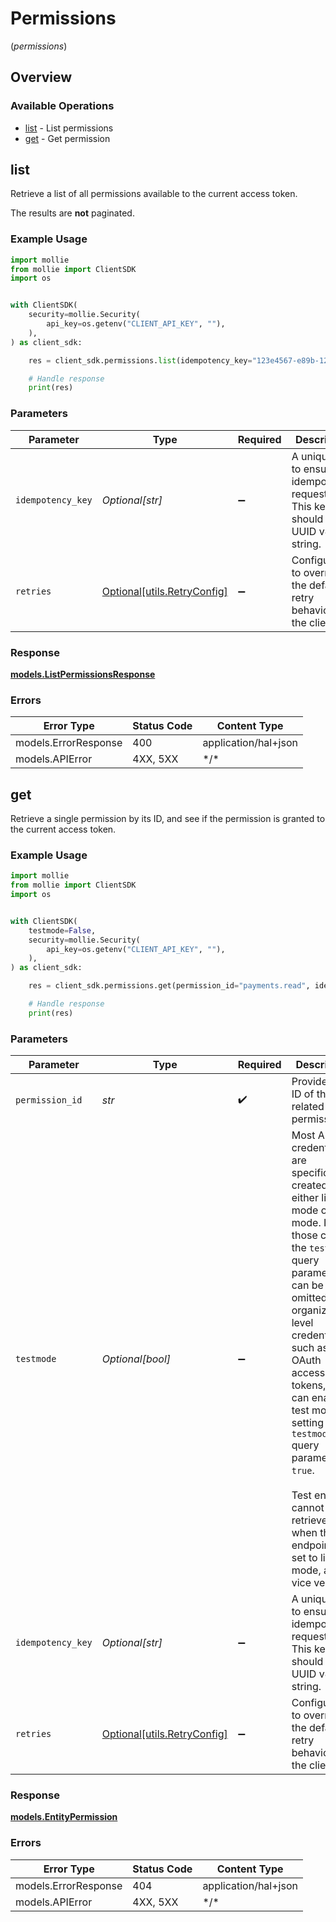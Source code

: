 # Permissions
(*permissions*)

## Overview

### Available Operations

* [list](#list) - List permissions
* [get](#get) - Get permission

## list

Retrieve a list of all permissions available to the current access token.

The results are **not** paginated.

### Example Usage

<!-- UsageSnippet language="python" operationID="list-permissions" method="get" path="/permissions" -->
```python
import mollie
from mollie import ClientSDK
import os


with ClientSDK(
    security=mollie.Security(
        api_key=os.getenv("CLIENT_API_KEY", ""),
    ),
) as client_sdk:

    res = client_sdk.permissions.list(idempotency_key="123e4567-e89b-12d3-a456-426")

    # Handle response
    print(res)

```

### Parameters

| Parameter                                                                        | Type                                                                             | Required                                                                         | Description                                                                      | Example                                                                          |
| -------------------------------------------------------------------------------- | -------------------------------------------------------------------------------- | -------------------------------------------------------------------------------- | -------------------------------------------------------------------------------- | -------------------------------------------------------------------------------- |
| `idempotency_key`                                                                | *Optional[str]*                                                                  | :heavy_minus_sign:                                                               | A unique key to ensure idempotent requests. This key should be a UUID v4 string. | 123e4567-e89b-12d3-a456-426                                                      |
| `retries`                                                                        | [Optional[utils.RetryConfig]](../../models/utils/retryconfig.md)                 | :heavy_minus_sign:                                                               | Configuration to override the default retry behavior of the client.              |                                                                                  |

### Response

**[models.ListPermissionsResponse](../../models/listpermissionsresponse.md)**

### Errors

| Error Type           | Status Code          | Content Type         |
| -------------------- | -------------------- | -------------------- |
| models.ErrorResponse | 400                  | application/hal+json |
| models.APIError      | 4XX, 5XX             | \*/\*                |

## get

Retrieve a single permission by its ID, and see if the permission is granted to the current access token.

### Example Usage

<!-- UsageSnippet language="python" operationID="get-permission" method="get" path="/permissions/{permissionId}" -->
```python
import mollie
from mollie import ClientSDK
import os


with ClientSDK(
    testmode=False,
    security=mollie.Security(
        api_key=os.getenv("CLIENT_API_KEY", ""),
    ),
) as client_sdk:

    res = client_sdk.permissions.get(permission_id="payments.read", idempotency_key="123e4567-e89b-12d3-a456-426")

    # Handle response
    print(res)

```

### Parameters

| Parameter                                                                                                                                                                                                                                                                                                                                                                              | Type                                                                                                                                                                                                                                                                                                                                                                                   | Required                                                                                                                                                                                                                                                                                                                                                                               | Description                                                                                                                                                                                                                                                                                                                                                                            | Example                                                                                                                                                                                                                                                                                                                                                                                |
| -------------------------------------------------------------------------------------------------------------------------------------------------------------------------------------------------------------------------------------------------------------------------------------------------------------------------------------------------------------------------------------- | -------------------------------------------------------------------------------------------------------------------------------------------------------------------------------------------------------------------------------------------------------------------------------------------------------------------------------------------------------------------------------------- | -------------------------------------------------------------------------------------------------------------------------------------------------------------------------------------------------------------------------------------------------------------------------------------------------------------------------------------------------------------------------------------- | -------------------------------------------------------------------------------------------------------------------------------------------------------------------------------------------------------------------------------------------------------------------------------------------------------------------------------------------------------------------------------------- | -------------------------------------------------------------------------------------------------------------------------------------------------------------------------------------------------------------------------------------------------------------------------------------------------------------------------------------------------------------------------------------- |
| `permission_id`                                                                                                                                                                                                                                                                                                                                                                        | *str*                                                                                                                                                                                                                                                                                                                                                                                  | :heavy_check_mark:                                                                                                                                                                                                                                                                                                                                                                     | Provide the ID of the related permission.                                                                                                                                                                                                                                                                                                                                              | payments.read                                                                                                                                                                                                                                                                                                                                                                          |
| `testmode`                                                                                                                                                                                                                                                                                                                                                                             | *Optional[bool]*                                                                                                                                                                                                                                                                                                                                                                       | :heavy_minus_sign:                                                                                                                                                                                                                                                                                                                                                                     | Most API credentials are specifically created for either live mode or test mode. In those cases the `testmode` query<br/>parameter can be omitted. For organization-level credentials such as OAuth access tokens, you can enable test mode by<br/>setting the `testmode` query parameter to `true`.<br/><br/>Test entities cannot be retrieved when the endpoint is set to live mode, and vice versa. |                                                                                                                                                                                                                                                                                                                                                                                        |
| `idempotency_key`                                                                                                                                                                                                                                                                                                                                                                      | *Optional[str]*                                                                                                                                                                                                                                                                                                                                                                        | :heavy_minus_sign:                                                                                                                                                                                                                                                                                                                                                                     | A unique key to ensure idempotent requests. This key should be a UUID v4 string.                                                                                                                                                                                                                                                                                                       | 123e4567-e89b-12d3-a456-426                                                                                                                                                                                                                                                                                                                                                            |
| `retries`                                                                                                                                                                                                                                                                                                                                                                              | [Optional[utils.RetryConfig]](../../models/utils/retryconfig.md)                                                                                                                                                                                                                                                                                                                       | :heavy_minus_sign:                                                                                                                                                                                                                                                                                                                                                                     | Configuration to override the default retry behavior of the client.                                                                                                                                                                                                                                                                                                                    |                                                                                                                                                                                                                                                                                                                                                                                        |

### Response

**[models.EntityPermission](../../models/entitypermission.md)**

### Errors

| Error Type           | Status Code          | Content Type         |
| -------------------- | -------------------- | -------------------- |
| models.ErrorResponse | 404                  | application/hal+json |
| models.APIError      | 4XX, 5XX             | \*/\*                |